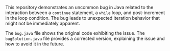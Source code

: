 This repository demonstrates an uncommon bug in Java related to the interaction between a `continue` statement, a `while` loop, and post-increment in the loop condition. The bug leads to unexpected iteration behavior that might not be immediately apparent.

The `bug.java` file shows the original code exhibiting the issue. The `bugSolution.java` file provides a corrected version, explaining the issue and how to avoid it in the future.